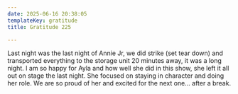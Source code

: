 ```yaml
---
date: 2025-06-16 20:38:05
templateKey: gratitude
title: Gratitude 225

---
```


Last night was the last night of Annie Jr, we did strike (set tear down) and
transported everything to the storage unit 20 minutes away, it was a long
night.  I am so happy for Ayla and how well she did in this show, she left it
all out on stage the last night.  She focused on staying in character and doing
her role.  We are so proud of her and excited for the next one... after a break.
